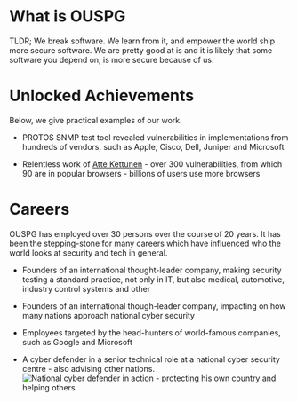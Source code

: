 # What is OUSPG

TLDR; We break software. We learn from it, and empower
the world ship more secure software. We are pretty good at is and it is
likely that some software you depend on, is more secure because of us.

# Unlocked Achievements

Below, we give practical examples of our work.

 * PROTOS SNMP test tool revealed vulnerabilities in implementations from
   hundreds of vendors, such as Apple, Cisco, Dell, Juniper and Microsoft

 * Relentless work of [Atte Kettunen](https://youtu.be/wO1LU_QKroQ) - over 300
   vulnerabilities, from which 90 are in popular browsers - billions of users
   use more browsers

# Careers

OUSPG has employed over 30 persons over the course of 20 years.
It has been the stepping-stone for many careers which have influenced who the
world looks at security and tech in general.

 * Founders of an international thought-leader company, making security testing
   a standard practice, not only in IT, but also medical, automotive, industry control
   systems and other

 * Founders of an international though-leader company, impacting on how many
   nations approach national cyber security

 * Employees targeted by the head-hunters of world-famous companies, such as
   Google and Microsoft

 * A cyber defender in a senior technical role at a national cyber security
  centre - also advising other nations.
![National cyber defender in action - protecting his own country and helping others](https://github.com/ouspg/ouspg-open/tree/master/about/defender.png)
